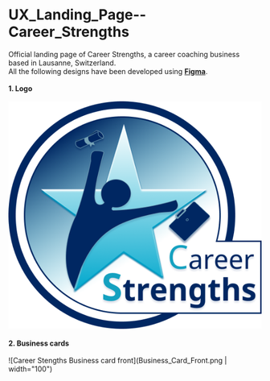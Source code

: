 # UX_Landing_Page--Career_Strengths
Official landing page of Career Strengths, a career coaching business based in Lausanne, Switzerland.
</br>
All the following designs have been developed using <b><a href="https://www.figma.com/">Figma</a></b>.
</br></br>
<b>1. Logo</b>
</br></br>
![Career Stengths Logo](logo.png)
</br></br>
<b>2. Business cards</b>
</br></br>
![Career Stengths Business card front](Business_Card_Front.png | width="100")
</br></br>
</br></br>
</br></br>
</br></br>
</br></br>
